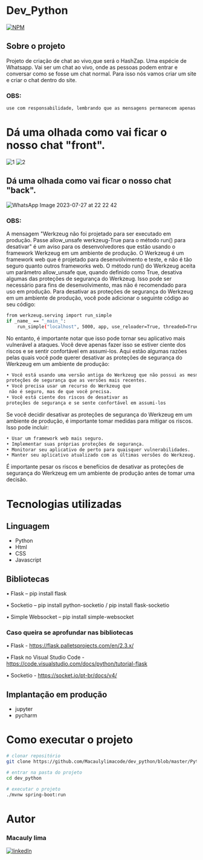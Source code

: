 # Dev_Python

[![NPM](https://img.shields.io/npm/l/react)](https://github.com/Macaulylimacode/dev_python/blob/master/LICENSE) 

## Sobre o projeto
Projeto de criação de chat ao vivo,que será o HashZap. Uma espécie de Whatsapp. Vai ser um chat ao vivo, 
onde as pessoas podem entrar e conversar como se fosse um chat normal. Para isso nós vamos criar um site e criar o chat dentro do site.

### OBS:
```bash
use com responsabilidade, lembrando que as mensagens permanecem apenas quando os participante estão ao vivo
```
# Dá uma olhada como vai ficar o nosso chat "front".
![1](https://github.com/Macaulylimacode/dev_python/assets/139823222/8ee6e65e-88f4-49dc-9dd1-cb32a9ee5df6)
![2](https://github.com/Macaulylimacode/dev_python/assets/139823222/56142577-b463-457e-8a1b-fbb6083207af)

## Dá uma olhada como vai ficar o nosso chat "back".
![WhatsApp Image 2023-07-27 at 22 22 42](https://github.com/Macaulylimacode/dev_python/assets/139823222/c001fa3b-1e19-467f-8c84-e44f5f46922d)

### OBS:
A mensagem "Werkzeug não foi projetado para ser executado em produção. Passe allow_unsafe werkzeug-True para o método run() para desativar" é um aviso para os desenvolvedores que estão usando o framework Werkzeug em um ambiente de produção. O Werkzeug é um framework web que é projetado para desenvolvimento e teste, e não é tão seguro quanto outros frameworks web. O método run() do Werkzeug aceita um parâmetro allow_unsafe que, quando definido como True, desativa algumas das proteções de segurança do Werkzeug. Isso pode ser necessário para fins de desenvolvimento, mas não é recomendado para uso em produção.
Para desativar as proteções de segurança do Werkzeug em um ambiente de produção, você pode adicionar o seguinte código ao seu código:
```bash
from werkzeug.serving import run_simple
if _name_ == "_main_":
    run_simple("localhost", 5000, app, use_reloader=True, threaded=True, allow_unsafe=True)
```
No entanto, é importante notar que isso pode tornar seu aplicativo mais vulnerável a ataques. Você deve apenas fazer isso se estiver ciente dos riscos e se sentir confortável em assumi-los.
Aqui estão algumas razões pelas quais você pode querer desativar as proteções de segurança do Werkzeug em um ambiente de produção:
```bash
• Você está usando uma versão antiga do Werkzeug que não possui as mesmas
proteções de segurança que as versões mais recentes.
• Você precisa usar um recurso do Werkzeug que
 não é seguro, mas de que você precisa.
• Você está ciente dos riscos de desativar as
proteções de segurança e se sente confortável em assumi-los
```
Se você decidir desativar as proteções de segurança do Werkzeug em um ambiente de produção, 
é importante tomar medidas para mitigar os riscos. Isso pode incluir:
```bash
• Usar um framework web mais seguro.
• Implementar suas próprias proteções de segurança.
• Monitorar seu aplicativo de perto para quaisquer vulnerabilidades.
• Manter seu aplicativo atualizado com as últimas versões do Werkzeug.
```
É importante pesar os riscos e benefícios de desativar as proteções de segurança do 
Werkzeug em um ambiente de produção antes de tomar uma decisão.

# Tecnologias utilizadas
## Linguagem
- Python
- Html
- CSS
- Javascript
  
## Bibliotecas
• Flask – pip install flask

• Socketio – pip install python-socketio / pip install flask-socketio

• Simple Websocket – pip install simple-websocket 

### Caso queira se aprofundar nas bibliotecas
• Flask - https://flask.palletsprojects.com/en/2.3.x/

• Flask no Visual Studio Code - https://code.visualstudio.com/docs/python/tutorial-flask

• Socketio - https://socket.io/pt-br/docs/v4/

## Implantação em produção
- jupyter
- pycharm
# Como executar o projeto

```bash
# clonar repositório
git clone https://github.com/Macaulylimacode/dev_python/blob/master/Python%20DEV.py

# entrar na pasta do projeto
cd dev_python

# executar o projeto
./mvnw spring-boot:run
```

# Autor

### Macauly lima

[![linkedIn](https://img.shields.io/badge/LinkedIn-0077B5?style=for-the-badge&logo=linkedin&logoColor=white)](https://www.linkedin.com/in/macauly-lima-75984a269)

